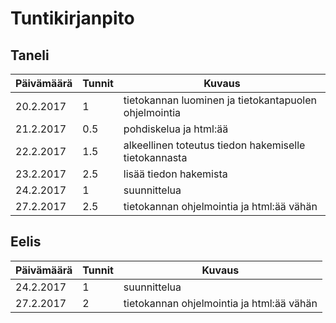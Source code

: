 # Tuntikirjanpito
## Taneli
Päivämäärä | Tunnit | Kuvaus
-----|----|-----
20.2.2017 | 1 | tietokannan luominen ja tietokantapuolen ohjelmointia
21.2.2017 | 0.5 | pohdiskelua ja html:ää
22.2.2017 | 1.5 | alkeellinen toteutus tiedon hakemiselle tietokannasta
23.2.2017 | 2.5 | lisää tiedon hakemista
24.2.2017 | 1 | suunnittelua
27.2.2017 | 2.5 | tietokannan ohjelmointia ja html:ää vähän

## Eelis
Päivämäärä | Tunnit | Kuvaus
-----|----|-----
24.2.2017 | 1 | suunnittelua
27.2.2017 | 2 | tietokannan ohjelmointia ja html:ää vähän
